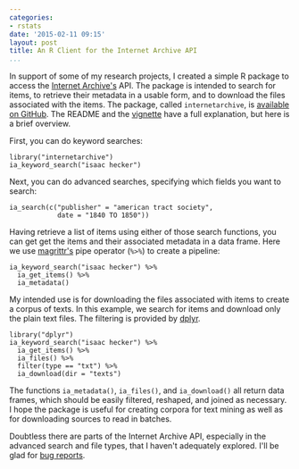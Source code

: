 ```yaml
---
categories:
- rstats
date: '2015-02-11 09:15'
layout: post
title: An R Client for the Internet Archive API
...
```


In support of some of my research projects, I created a simple R package to access the [Internet Archive's](https://archive.org/) API. The package is intended to search for items, to retrieve their metadata in a usable form, and to download the files associated with the items. The package, called `internetarchive`, is [available on GitHub](https://github.com/lmullen/internetarchive). The README and the [vignette](http://lincolnmullen.com/research/internetarchive/) have a full explanation, but here is a brief overview.

First, you can do keyword searches:

    library("internetarchive")
    ia_keyword_search("isaac hecker")

Next, you can do advanced searches, specifying which fields you want to search:

    ia_search(c("publisher" = "american tract society",
                date = "1840 TO 1850"))

Having retrieve a list of items using either of those search functions, you can get get the items and their associated metadata in a data frame. Here we use [magrittr's](https://github.com/smbache/magrittr) pipe operator (`%>%`) to create a pipeline:

    ia_keyword_search("isaac hecker") %>%
      ia_get_items() %>%
      ia_metadata()

My intended use is for downloading the files associated with items to create a corpus of texts. In this example, we search for items and download only the plain text files. The filtering is provided by [dplyr](https://github.com/hadley/dplyr).

    library("dplyr")
    ia_keyword_search("isaac hecker") %>%
      ia_get_items() %>%
      ia_files() %>%
      filter(type == "txt") %>%
      ia_download(dir = "texts")

The functions `ia_metadata()`, `ia_files()`, and `ia_download()` all return data frames, which should be easily filtered, reshaped, and joined as necessary. I hope the package is useful for creating corpora for text mining as well as for downloading sources to read in batches.

Doubtless there are parts of the Internet Archive API, especially in the advanced search and file types, that I haven't adequately explored. I'll be glad for [bug reports](https://github.com/lmullen/internetarchive/issues).
